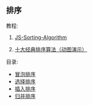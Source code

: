 ## 排序
教程:
1. [JS-Sorting-Algorithm](https://github.com/hustcc/JS-Sorting-Algorithm)

2. [十大经典排序算法（动图演示）](https://www.cnblogs.com/onepixel/articles/7674659.html)

目录:

- [冒泡排序](bubble)
- [选择排序](select)
- [插入排序](insert)
- [归并排序](merge)
